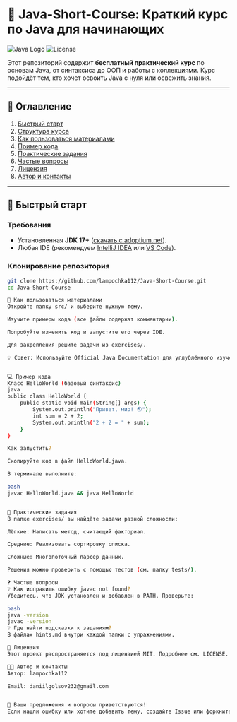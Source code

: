 # 🚀 Java-Short-Course: Краткий курс по Java для начинающих

![Java Logo](https://img.shields.io/badge/Java-ED8B00?style=for-the-badge&logo=openjdk&logoColor=white)
![License](https://img.shields.io/badge/License-MIT-green.svg)

Этот репозиторий содержит **бесплатный практический курс** по основам Java, от синтаксиса до ООП и работы с коллекциями. Курс подойдёт тем, кто хочет освоить Java с нуля или освежить знания.

---

## 📌 Оглавление
1. [Быстрый старт](#-быстрый-старт)
2. [Структура курса](#-структура-курса)
3. [Как пользоваться материалами](#-как-пользоваться-материалами)
4. [Пример кода](#-пример-кода)
5. [Практические задания](#-практические-задания)
6. [Частые вопросы](#-частые-вопросы)
7. [Лицензия](#-лицензия)
8. [Автор и контакты](#-автор-и-контакты)

---

## 🚀 Быстрый старт

### Требования
- Установленная **JDK 17+** ([скачать с adoptium.net](https://adoptium.net/)).
- Любая IDE (рекомендуем [IntelliJ IDEA](https://www.jetbrains.com/idea/) или [VS Code](https://code.visualstudio.com/)).

### Клонирование репозитория
```bash
git clone https://github.com/lampochka112/Java-Short-Course.git
cd Java-Short-Course

📖 Как пользоваться материалами
Откройте папку src/ и выберите нужную тему.

Изучите примеры кода (все файлы содержат комментарии).

Попробуйте изменить код и запустите его через IDE.

Для закрепления решите задачи из exercises/.

💡 Совет: Используйте Official Java Documentation для углублённого изучения.


💻 Пример кода
Класс HelloWorld (базовый синтаксис)
java
public class HelloWorld {
    public static void main(String[] args) {
        System.out.println("Привет, мир! 🌎");
        int sum = 2 + 2;
        System.out.println("2 + 2 = " + sum);
    }
}

Как запустить?

Скопируйте код в файл HelloWorld.java.

В терминале выполните:

bash
javac HelloWorld.java && java HelloWorld


🧩 Практические задания
В папке exercises/ вы найдёте задачи разной сложности:

Лёгкие: Написать метод, считающий факториал.

Средние: Реализовать сортировку списка.

Сложные: Многопоточный парсер данных.

Решения можно проверить с помощью тестов (см. папку tests/).

❓ Частые вопросы
❔ Как исправить ошибку javac not found?
Убедитесь, что JDK установлен и добавлен в PATH. Проверьте:

bash
java -version
javac -version
❔ Где найти подсказки к заданиям?
В файлах hints.md внутри каждой папки с упражнениями.

📜 Лицензия
Этот проект распространяется под лицензией MIT. Подробнее см. LICENSE.

👨‍💻 Автор и контакты
Автор: lampochka112

Email: daniilgolsov232@gmail.com


💬 Ваши предложения и вопросы приветствуются!
Если нашли ошибку или хотите добавить тему, создайте Issue или форкните репозиторий.
